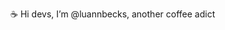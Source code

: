 ☕ Hi devs, I’m @luannbecks, another coffee adict
<!---
luannbecks/luannbecks is a ✨ special ✨ repository because its `README.md` (this file) appears on your GitHub profile.
You can click the Preview link to take a look at your changes.
--->
